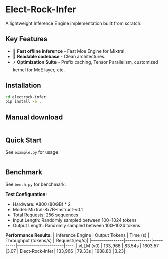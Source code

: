 # Elect-Rock-Infer

A lightweight Inference Engine implementation built from scratch.

## Key Features

* 🚀 **Fast offline inference** - Fast Moe Engine for Mixtral.
* 📖 **Readable codebase** - Clean architectures.
* ⚡ **Optimization Suite** - Prefix caching, Tensor Parallelism, customized kernel for MoE layer, etc.

## Installation

```bash
cd electrock-infer
pip install -e .
```

## Manual download

```bash

```

## Quick Start

See `example.py` for usage. 
```python

```

## Benchmark

See `bench.py` for benchmark.

**Test Configuration:**
- Hardware: A800 (80GB) * 2
- Model: Mixtral-8x7B-Instruct-v0.1
- Total Requests: 256 sequences
- Input Length: Randomly sampled between 100–1024 tokens
- Output Length: Randomly sampled between 100–1024 tokens

**Performance Results:**
| Inference Engine | Output Tokens | Time (s) | Throughput (tokens/s) | Request(req/s)|
|----------------|-------------|----------|-----------------------|----|
| vLLM (v0)          |   133,966   |  83.54s   | 1603.57             |3.07
| Elect-Rock-Infer| 133,966     | 79.33s   | 1688.80               |3.23|

